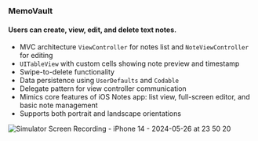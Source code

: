 ### MemoVault

#### Users can create, view, edit, and delete text notes.  


- MVC architecture ```ViewController``` for notes list and ```NoteViewController``` for editing
- ```UITableView``` with custom cells showing note preview and timestamp
- Swipe-to-delete functionality
- Data persistence using ```UserDefaults``` and ```Codable```
- Delegate pattern for view controller communication
- Mimics core features of iOS Notes app: list view, full-screen editor, and basic note management
- Supports both portrait and landscape orientations
  
 ![Simulator Screen Recording - iPhone 14 - 2024-05-26 at 23 50 20](https://github.com/isTheo/MemoVault/assets/149708189/79a4c33b-3b2f-45ac-b1d0-0802b14ddf84)
